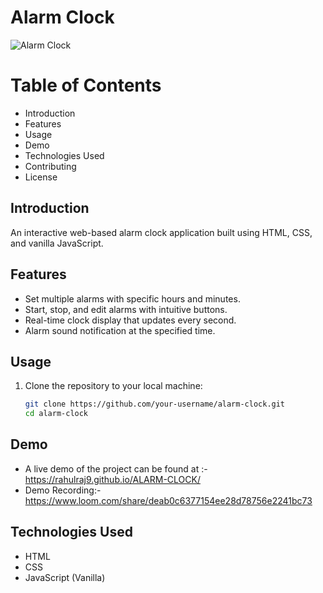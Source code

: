 # Alarm Clock

![Alarm Clock](https://e7.pngegg.com/pngimages/805/907/png-clipart-alarm-clocks-cartoon-alarm-clock-digital-clock-alarm.png)

# Table of Contents
- Introduction
- Features
- Usage
- Demo
- Technologies Used
- Contributing
- License

## Introduction

An interactive web-based alarm clock application built using HTML, CSS, and vanilla JavaScript.

## Features

- Set multiple alarms with specific hours and minutes.
- Start, stop, and edit alarms with intuitive buttons.
- Real-time clock display that updates every second.
- Alarm sound notification at the specified time.

## Usage

1. Clone the repository to your local machine:

   ```bash
   git clone https://github.com/your-username/alarm-clock.git
   cd alarm-clock

## Demo

- A live demo of the project can be found at :- https://rahulraj9.github.io/ALARM-CLOCK/
- Demo Recording:- https://www.loom.com/share/deab0c6377154ee28d78756e2241bc73

## Technologies Used

- HTML
- CSS
- JavaScript (Vanilla)
